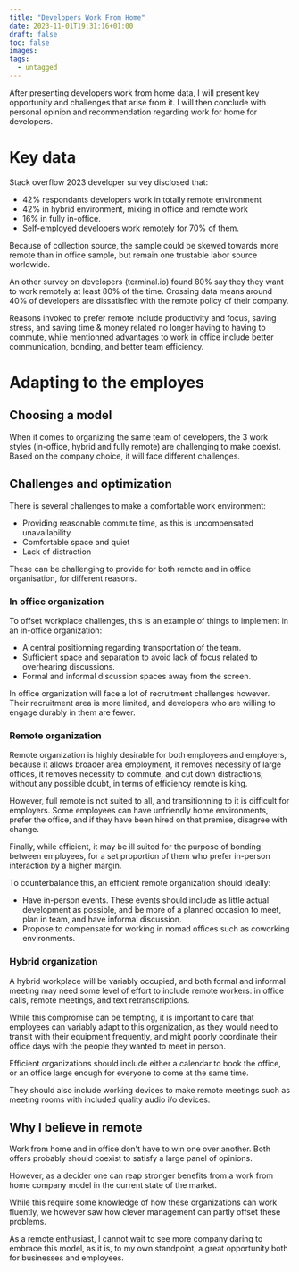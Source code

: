 ```yaml
---
title: "Developers Work From Home"
date: 2023-11-01T19:31:16+01:00
draft: false
toc: false
images:
tags: 
  - untagged
---
```


After presenting developers work from home data, I will present key opportunity and challenges that arise from it. 
I will then conclude with personal opinion and recommendation regarding work for home for developers.

# Key data

Stack overflow 2023 developer survey disclosed that:
- 42% respondants developers work in totally remote environment
- 42% in hybrid environment, mixing in office and remote work
- 16% in fully in-office.
- Self-employed developers work remotely for 70% of them. 

Because of collection source, the sample could be skewed towards more remote than in office sample, but remain one trustable labor source worldwide.

An other survey on developers (terminal.io) found 80% say they they want to work remotely at least 80% of the time. Crossing data means around 40% of developers are dissatisfied with the remote policy of their company.

Reasons invoked to prefer remote include productivity and focus, saving stress, and saving time & money related no longer having to having to commute,
while mentionned advantages to work in office include better communication, bonding, and better team efficiency.

# Adapting to the employes

## Choosing a model

When it comes to organizing the same team of developers, the 3 work styles (in-office, hybrid and fully remote) are challenging to make coexist. Based on the company choice, it will face different challenges.

## Challenges and optimization

There is several challenges to make a comfortable work environment:
- Providing reasonable commute time, as this is uncompensated unavailability
- Comfortable space and quiet
- Lack of distraction

These can be challenging to provide for both remote and in office organisation, for different reasons.

### In office organization

To offset workplace challenges, this is an example of things to implement in an in-office organization:
- A central positionning regarding transportation of the team.
- Sufficient space and separation to avoid lack of focus related to overhearing discussions.
- Formal and informal discussion spaces away from the screen.

In office organization will face a lot of recruitment challenges however. Their recruitment area is more limited, and developers who are willing to engage durably in them are fewer.


### Remote organization

Remote organization is highly desirable for both employees and employers, because it allows broader area employment, it removes necessity of large offices, it removes necessity to commute, and cut down distractions; without any possible doubt, in terms of efficiency remote is king.

However, full remote is not suited to all, and transitionning to it is difficult for employers. Some employees can have unfriendly home environments, prefer the office, and if they have been hired on that premise, disagree with change.

Finally, while efficient, it may be ill suited for the purpose of bonding between employees, for a set proportion of them who prefer in-person interaction by a higher margin.

To counterbalance this, an efficient remote organization should ideally:
- Have in-person events. These events should include as little actual development as possible, and be more of a planned occasion to meet, plan in team, and have informal discussion.
- Propose to compensate for working in nomad offices such as coworking environments.


### Hybrid organization

A hybrid workplace will be variably occupied, and both formal and informal meeting may need some level of effort to include remote workers: in office calls, remote meetings, and text retranscriptions.

While this compromise can be tempting, it is important to care that employees can variably adapt to this organization, as they would need to transit with their equipment frequently, and might poorly coordinate their office days with the people they wanted to meet in person.

Efficient organizations should include either a calendar to book the office, or an office large enough for everyone to come at the same time.

They should also include working devices to make remote meetings such as meeting rooms with included quality audio i/o devices.

## Why I believe in remote

Work from home and in office don't have to win one over another. Both offers probably should coexist to satisfy a large panel of opinions.

However, as a decider one can reap stronger benefits from a work from home company model in the current state of the market.

While this require some knowledge of how these organizations can work fluently, we however saw how clever management can partly offset these problems.

As a remote enthusiast, I cannot wait to see more company daring to embrace this model, as it is, to my own standpoint, a great opportunity both for businesses and employees.